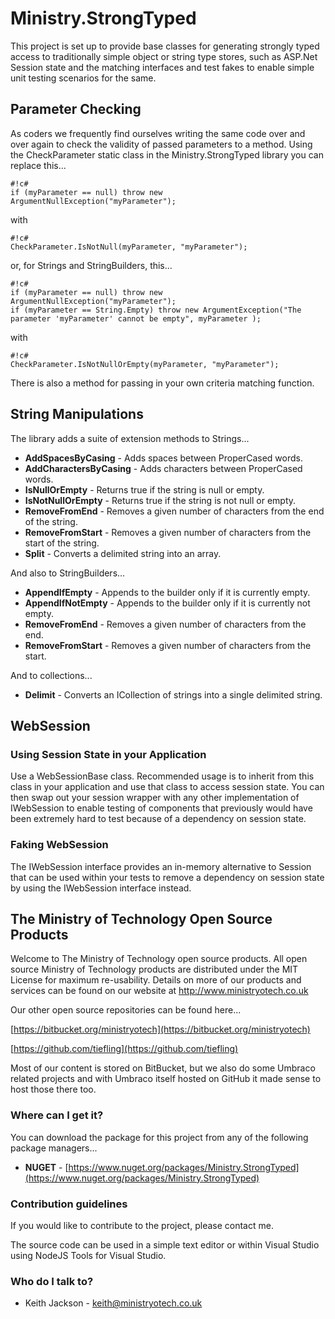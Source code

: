 # Ministry.StrongTyped #
This project is set up to provide base classes for generating strongly typed access to traditionally simple object or string type stores, such as ASP.Net Session state and the matching interfaces and test fakes to enable simple unit testing scenarios for the same.

## Parameter Checking ##
As coders we frequently find ourselves writing the same code over and over again to check the validity of passed parameters to a method. Using the CheckParameter static class in the Ministry.StrongTyped library you can replace this...
```
#!c#
if (myParameter == null) throw new ArgumentNullException("myParameter");
```
with
```
#!c#
CheckParameter.IsNotNull(myParameter, "myParameter");
```
or, for Strings and StringBuilders, this...
```
#!c#
if (myParameter == null) throw new ArgumentNullException("myParameter");
if (myParameter == String.Empty) throw new ArgumentException("The parameter 'myParameter' cannot be empty", myParameter );
```
with
```
#!c#
CheckParameter.IsNotNullOrEmpty(myParameter, "myParameter");
```
There is also a method for passing in your own criteria matching function.

## String Manipulations ##
The library adds a suite of extension methods to Strings...

* **AddSpacesByCasing** - Adds spaces between ProperCased words.
* **AddCharactersByCasing** - Adds characters between ProperCased words.
* **IsNullOrEmpty** - Returns true if the string is null or empty.
* **IsNotNullOrEmpty** - Returns true if the string is not null or empty.
* **RemoveFromEnd** - Removes a given number of characters from the end of the string.
* **RemoveFromStart** - Removes a given number of characters from the start of the string.
* **Split** - Converts a delimited string into an array.

And also to StringBuilders...

* **AppendIfEmpty** - Appends to the builder only if it is currently empty.
* **AppendIfNotEmpty** - Appends to the builder only if it is currently not empty.
* **RemoveFromEnd** - Removes a given number of characters from the end.
* **RemoveFromStart** - Removes a given number of characters from the start.

And to collections...

* **Delimit** - Converts an ICollection of strings into a single delimited string.

## WebSession ##
### Using Session State in your Application ###
Use a WebSessionBase class. Recommended usage is to inherit from this class in your application and use that class to access session state. You can then swap out your session wrapper with any other implementation of IWebSession to enable testing of components that previously would have been extremely hard to test because of a dependency on session state.

### Faking WebSession ###
The IWebSession interface provides an in-memory alternative to Session that can be used within your tests to remove a dependency on session state by using the IWebSession interface instead.

## The Ministry of Technology Open Source Products ##
Welcome to The Ministry of Technology open source products. All open source Ministry of Technology products are distributed under the MIT License for maximum re-usability. Details on more of our products and services can be found on our website at http://www.ministryotech.co.uk

Our other open source repositories can be found here...

[https://bitbucket.org/ministryotech](https://bitbucket.org/ministryotech)

[https://github.com/tiefling](https://github.com/tiefling)

Most of our content is stored on BitBucket, but we also do some Umbraco related projects and with Umbraco itself hosted on GitHub it made sense to host those there too.

### Where can I get it? ###
You can download the package for this project from any of the following package managers...

- **NUGET** - [https://www.nuget.org/packages/Ministry.StrongTyped](https://www.nuget.org/packages/Ministry.StrongTyped)

### Contribution guidelines ###
If you would like to contribute to the project, please contact me.

The source code can be used in a simple text editor or within Visual Studio using NodeJS Tools for Visual Studio.

### Who do I talk to? ###
* Keith Jackson - keith@ministryotech.co.uk